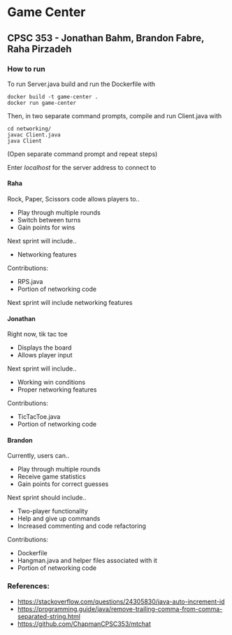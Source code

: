# Game Center
## CPSC 353 - Jonathan Bahm, Brandon Fabre, Raha Pirzadeh

### How to run
To run Server.java build and run the Dockerfile with
```
docker build -t game-center .
docker run game-center
```

Then, in two separate command prompts, compile and run Client.java with
```
cd networking/
javac Client.java
java Client
```
(Open separate command prompt and repeat steps)

Enter *localhost* for the server address to connect to

#### Raha
Rock, Paper, Scissors code allows players to..
* Play through multiple rounds
* Switch between turns
* Gain points for wins

Next sprint will include..
* Networking features

Contributions:
* RPS.java
* Portion of networking code

Next sprint will include networking features

#### Jonathan
Right now, tik tac toe
* Displays the board
* Allows player input

Next sprint will include..
* Working win conditions
* Proper networking features

Contributions:
* TicTacToe.java
* Portion of networking code

#### Brandon
Currently, users can..
* Play through multiple rounds
* Receive game statistics
* Gain points for correct guesses

Next sprint should include..
* Two-player functionality
* Help and give up commands
* Increased commenting and code refactoring

Contributions:
* Dockerfile
* Hangman.java and helper files associated with it
* Portion of networking code

### References:
* https://stackoverflow.com/questions/24305830/java-auto-increment-id
* https://programming.guide/java/remove-trailing-comma-from-comma-separated-string.html
* https://github.com/ChapmanCPSC353/mtchat
